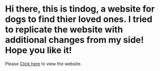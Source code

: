 # Hi there, this is tindog, a website for dogs to find thier loved ones. I tried to replicate the website with additional changes from my side! Hope you like it!
<p>Please <a href="https://shashi-65.github.io/tindog/">Click here</a> to view the website.</p>
